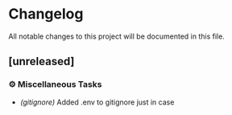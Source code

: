 # Changelog

All notable changes to this project will be documented in this file.

## [unreleased]

### ⚙️ Miscellaneous Tasks

- *(gitignore)* Added .env to gitignore just in case

<!-- generated by git-cliff -->
